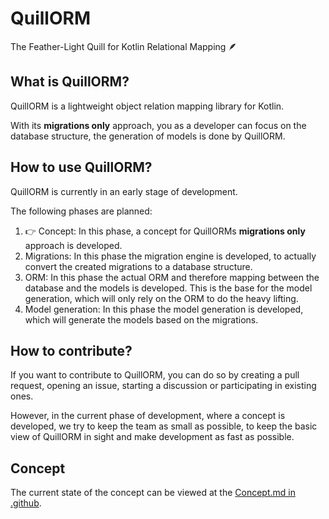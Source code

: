 # QuillORM
The Feather-Light Quill for Kotlin Relational Mapping 🪶

## What is QuillORM?
QuillORM is a lightweight object relation mapping library for Kotlin.

With its **migrations only** approach, you as a developer can focus on the database structure,
the generation of models is done by QuillORM.

## How to use QuillORM?
QuillORM is currently in an early stage of development.

The following phases are planned:
1. 👉 Concept: In this phase, a concept for QuillORMs **migrations only** approach is developed.
2. Migrations: In this phase the migration engine is developed, 
to actually convert the created migrations to a database structure.
3. ORM: In this phase the actual ORM and therefore mapping between the database and the models is developed.
This is the base for the model generation, which will only rely on the ORM to do the heavy lifting.
4. Model generation: In this phase the model generation is developed, which will generate the models based on the
migrations.

## How to contribute?
If you want to contribute to QuillORM, you can do so by creating a pull request, opening an issue, starting a discussion or participating in existing ones.

However, in the current phase of development, where a concept is developed, we try to keep the team as small as possible,
to keep the basic view of QuillORM in sight and make development as fast as possible.

## Concept
The current state of the concept can be viewed at the 
[Concept.md in .github](https://github.com/QuillORM/.github/blob/main/concept/Concept.md).
